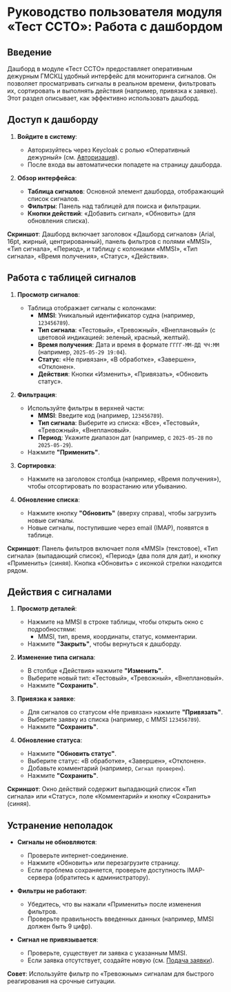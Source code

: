 # Руководство пользователя модуля «Тест ССТО»: Работа с дашбордом

## Введение
Дашборд в модуле «Тест ССТО» предоставляет оперативным дежурным ГМСКЦ удобный интерфейс для мониторинга сигналов. Он позволяет просматривать сигналы в реальном времени, фильтровать их, сортировать и выполнять действия (например, привязка к заявке). Этот раздел описывает, как эффективно использовать дашборд.

## Доступ к дашборду
1. **Войдите в систему**:
   - Авторизуйтесь через Keycloak с ролью «Оперативный дежурный» (см. [Авторизация](#авторизация)).
   - После входа вы автоматически попадете на страницу дашборда.

2. **Обзор интерфейса**:
   - **Таблица сигналов**: Основной элемент дашборда, отображающий список сигналов.
   - **Фильтры**: Панель над таблицей для поиска и фильтрации.
   - **Кнопки действий**: «Добавить сигнал», «Обновить» (для обновления списка).

**Скриншот**: Дашборд включает заголовок «Дашборд сигналов» (Arial, 16pt, жирный, центрированный), панель фильтров с полями «MMSI», «Тип сигнала», «Период», и таблицу с колонками «MMSI», «Тип сигнала», «Время получения», «Статус», «Действия».

## Работа с таблицей сигналов
1. **Просмотр сигналов**:
   - Таблица отображает сигналы с колонками:
     - **MMSI**: Уникальный идентификатор судна (например, `123456789`).
     - **Тип сигнала**: «Тестовый», «Тревожный», «Внеплановый» (с цветовой индикацией: зеленый, красный, желтый).
     - **Время получения**: Дата и время в формате `ГГГГ-ММ-ДД ЧЧ:ММ` (например, `2025-05-29 19:04`).
     - **Статус**: «Не привязан», «В обработке», «Завершен», «Отклонен».
     - **Действия**: Кнопки «Изменить», «Привязать», «Обновить статус».

2. **Фильтрация**:
   - Используйте фильтры в верхней части:
     - **MMSI**: Введите код (например, `123456789`).
     - **Тип сигнала**: Выберите из списка: «Все», «Тестовый», «Тревожный», «Внеплановый».
     - **Период**: Укажите диапазон дат (например, с `2025-05-28` по `2025-05-29`).
   - Нажмите **"Применить"**.

3. **Сортировка**:
   - Нажмите на заголовок столбца (например, «Время получения»), чтобы отсортировать по возрастанию или убыванию.

4. **Обновление списка**:
   - Нажмите кнопку **"Обновить"** (вверху справа), чтобы загрузить новые сигналы.
   - Новые сигналы, поступившие через email (IMAP), появятся в таблице.

**Скриншот**: Панель фильтров включает поля «MMSI» (текстовое), «Тип сигнала» (выпадающий список), «Период» (два поля для дат), и кнопку «Применить» (синяя). Кнопка «Обновить» с иконкой стрелки находится рядом.

## Действия с сигналами
1. **Просмотр деталей**:
   - Нажмите на MMSI в строке таблицы, чтобы открыть окно с подробностями:
     - MMSI, тип, время, координаты, статус, комментарии.
   - Нажмите **"Закрыть"**, чтобы вернуться к дашборду.

2. **Изменение типа сигнала**:
   - В столбце «Действия» нажмите **"Изменить"**.
   - Выберите новый тип: «Тестовый», «Тревожный», «Внеплановый».
   - Нажмите **"Сохранить"**.

3. **Привязка к заявке**:
   - Для сигналов со статусом «Не привязан» нажмите **"Привязать"**.
   - Выберите заявку из списка (например, с MMSI `123456789`).
   - Нажмите **"Сохранить"**.

4. **Обновление статуса**:
   - Нажмите **"Обновить статус"**.
   - Выберите статус: «В обработке», «Завершен», «Отклонен».
   - Добавьте комментарий (например, `Сигнал проверен`).
   - Нажмите **"Сохранить"**.

**Скриншот**: Окно действий содержит выпадающий список «Тип сигнала» или «Статус», поле «Комментарий» и кнопку «Сохранить» (синяя).

## Устранение неполадок
- **Сигналы не обновляются**:
  - Проверьте интернет-соединение.
  - Нажмите «Обновить» или перезагрузите страницу.
  - Если проблема сохраняется, проверьте доступность IMAP-сервера (обратитесь к администратору).

- **Фильтры не работают**:
  - Убедитесь, что вы нажали «Применить» после изменения фильтров.
  - Проверьте правильность введенных данных (например, MMSI должен быть 9 цифр).

- **Сигнал не привязывается**:
  - Проверьте, существует ли заявка с указанным MMSI.
  - Если заявка отсутствует, создайте новую (см. [Подача заявки](#подача-заявки-на-тестирование)).

**Совет**: Используйте фильтр по «Тревожным» сигналам для быстрого реагирования на срочные ситуации.
